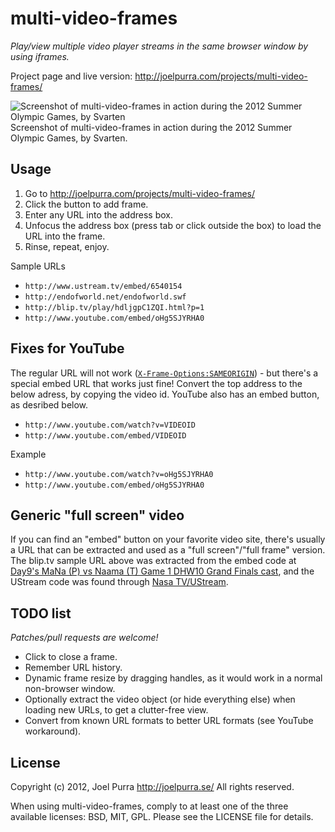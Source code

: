 # multi-video-frames
*Play/view multiple video player streams in the same browser window by using iframes.*

Project page and live version: http://joelpurra.com/projects/multi-video-frames/

<img src="http://joelpurra.com/projects/multi-video-frames/sample-olympic-games-summer-2012.jpg" alt="Screenshot of multi-video-frames in action during the 2012 Summer Olympic Games, by Svarten"  title="Screenshot of multi-video-frames in action during the 2012 Summer Olympic Games, by Svarten" />  
Screenshot of multi-video-frames in action during the 2012 Summer Olympic Games, by Svarten.

## Usage

1. Go to http://joelpurra.com/projects/multi-video-frames/
1. Click the button to add frame.
1. Enter any URL into the address box.
1. Unfocus the address box (press tab or click outside the box) to load the URL into the frame.
1. Rinse, repeat, enjoy.

Sample URLs
* `http://www.ustream.tv/embed/6540154`
* `http://endofworld.net/endofworld.swf`
* `http://blip.tv/play/hdljgpC1ZQI.html?p=1`
* `http://www.youtube.com/embed/oHg5SJYRHA0`

## Fixes for YouTube
The regular URL will not work ([`X-Frame-Options:SAMEORIGIN`](https://google.com/?q=X-Frame-Options:SAMEORIGIN)) - but there's a special embed URL that works just fine! Convert the top address to the below adress, by copying the video id. YouTube also has an embed button, as desribed below.

* `http://www.youtube.com/watch?v=VIDEOID`
* `http://www.youtube.com/embed/VIDEOID`

Example

* `http://www.youtube.com/watch?v=oHg5SJYRHA0`
* `http://www.youtube.com/embed/oHg5SJYRHA0`

## Generic "full screen" video

If you can find an "embed" button on your favorite video site, there's usually a URL that can be extracted and used as a "full screen"/"full frame" version. The blip.tv sample URL above was extracted from the embed code at [Day9's MaNa (P) vs Naama (T) Game 1 DHW10 Grand Finals cast](http://blip.tv/day9tv/mana-p-vs-naama-t-game-1-grand-finals-dreamhack-steelseries-tournament-4463233), and the UStream code was found through [Nasa TV/UStream](http://www.nasa.gov/multimedia/nasatv/ustream.html).

## TODO list
*Patches/pull requests are welcome!*

* Click to close a frame.
* Remember URL history.
* Dynamic frame resize by dragging handles, as it would work in a normal non-browser window.
* Optionally extract the video object (or hide everything else) when loading new URLs, to get a clutter-free view.
* Convert from known URL formats to better URL formats (see YouTube workaround).

## License
Copyright (c) 2012, Joel Purra <http://joelpurra.se/>
All rights reserved.

When using multi-video-frames, comply to at least one of the three available licenses: BSD, MIT, GPL.
Please see the LICENSE file for details.
